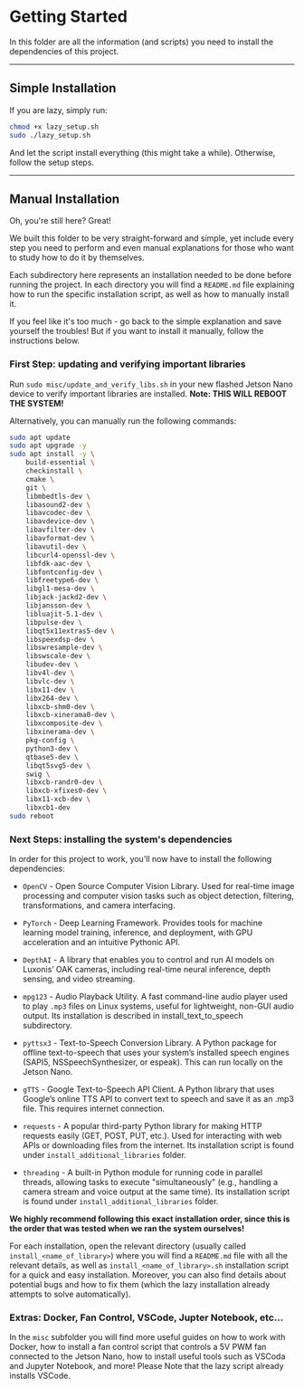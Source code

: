 # Getting Started
In this folder are all the information (and scripts) you need to install the dependencies of this project.

---

## Simple Installation

If you are lazy, simply run:

```bash
chmod +x lazy_setup.sh
sudo ./lazy_setup.sh
```

And let the script install everything (this might take a while). Otherwise, follow the setup steps.

---

## Manual Installation
Oh, you're still here? Great!

We built this folder to be very straight-forward and simple, yet include every step you need to perform and even manual explanations for those who want to study how to do it by themselves.

Each subdirectory here represents an installation needed to be done before running the project. In each directory you will find a `README.md` file explaining how to run the specific installation script, as well as how to manually install it.

If you feel like it's too much - go back to the simple explanation and save yourself the troubles! But if you want to install it manually, follow the instructions below.

### First Step: updating and verifying important libraries
Run `sudo misc/update_and_verify_libs.sh` in your new flashed Jetson Nano device to verify important libraries are installed.
**Note: THIS WILL REBOOT THE SYSTEM!**

Alternatively, you can manually run the following commands:
```bash
sudo apt update
sudo apt upgrade -y
sudo apt install -y \
    build-essential \
    checkinstall \
    cmake \
    git \
    libmbedtls-dev \
    libasound2-dev \
    libavcodec-dev \
    libavdevice-dev \
    libavfilter-dev \
    libavformat-dev \
    libavutil-dev \
    libcurl4-openssl-dev \
    libfdk-aac-dev \
    libfontconfig-dev \
    libfreetype6-dev \
    libgl1-mesa-dev \
    libjack-jackd2-dev \
    libjansson-dev \
    libluajit-5.1-dev \
    libpulse-dev \
    libqt5x11extras5-dev \
    libspeexdsp-dev \
    libswresample-dev \
    libswscale-dev \
    libudev-dev \
    libv4l-dev \
    libvlc-dev \
    libx11-dev \
    libx264-dev \
    libxcb-shm0-dev \
    libxcb-xinerama0-dev \
    libxcomposite-dev \
    libxinerama-dev \
    pkg-config \
    python3-dev \
    qtbase5-dev \
    libqt5svg5-dev \
    swig \
    libxcb-randr0-dev \
    libxcb-xfixes0-dev \
    libx11-xcb-dev \
    libxcb1-dev
sudo reboot
```

### Next Steps: installing the system's dependencies
In order for this project to work, you'll now have to install the following dependencies:

* `OpenCV` - Open Source Computer Vision Library.
Used for real-time image processing and computer vision tasks such as object detection, filtering, transformations, and camera interfacing.
* `PyTorch` - Deep Learning Framework.
Provides tools for machine learning model training, inference, and deployment, with GPU acceleration and an intuitive Pythonic API.
* `DepthAI` - A library that enables you to control and run AI models on Luxonis’ OAK cameras, including real-time neural inference, depth sensing, and video streaming.
* `mpg123` - Audio Playback Utility.
A fast command-line audio player used to play `.mp3` files on Linux systems, useful for lightweight, non-GUI audio output. Its installation is described in install_text_to_speech subdirectory.

* `pyttsx3` - Text-to-Speech Conversion Library.
A Python package for offline text-to-speech that uses your system’s installed speech engines (SAPI5, NSSpeechSynthesizer, or espeak). This can run locally on the Jetson Nano.
* `gTTS` - Google Text-to-Speech API Client.
A Python library that uses Google’s online TTS API to convert text to speech and save it as an .mp3 file. This requires internet connection.
* `requests` - A popular third-party Python library for making HTTP requests easily (GET, POST, PUT, etc.).
Used for interacting with web APIs or downloading files from the internet. Its installation script is found under `install_additional_libraries` folder.
* `threading` - A built-in Python module for running code in parallel threads, allowing tasks to execute "simultaneously" (e.g., handling a camera stream and voice output at the same time). Its installation script is found under `install_additional_libraries` folder.

**We highly recommend following this exact installation order, since this is the order that was tested when we ran the system ourselves!**

For each installation, open the relevant directory (usually called `install_<name_of_library>`) where you will find a `README.md` file with all the relevant details, as well as `install_<name_of_library>.sh` installation script for a quick and easy installation. Moreover, you can also find details about potential bugs and how to fix them (which the lazy installation already attempts to solve automatically).

### Extras: Docker, Fan Control, VSCode, Jupter Notebook, etc...
In the `misc` subfolder you will find more useful guides on how to work with Docker, how to install a fan control script that controls a 5V PWM fan connected to the Jetson Nano, how to install useful tools such as VSCoda and Jupyter Notebook, and more! Please Note that the lazy script already installs VSCode.
